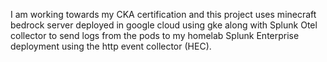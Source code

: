 I am working towards my CKA certification and this project uses minecraft bedrock server deployed in google cloud using gke along with Splunk Otel collector to send logs from the pods to my homelab Splunk Enterprise deployment using the http event collector (HEC).

